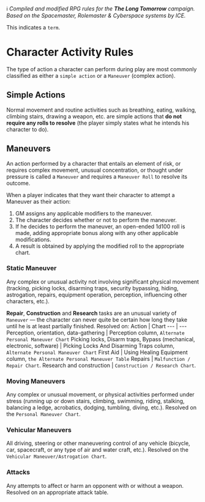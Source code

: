 :information_source: _Compiled and modified RPG rules for the **The Long Tomorrow** campaign. Based on the Spacemaster, Rolemaster & Cyberspace systems by ICE._

This indicates a `term`.

# Character Activity Rules
The type of action a character can perform during play are most commonly classified as either a `simple action` or a `Maneuver` (complex action).
## Simple Actions
Normal movement and routine activities such as breathing, eating, walking, climbing stairs, drawing a weapon, etc. are simple actions that **do not require any rolls to resolve** (the player simply states what he intends his character to do).

## Maneuvers
An action performed by a character that entails an element of risk, or requires complex movement, unusual concentration, or thought under pressure is called a `Maneuver` and requires a `Maneuver Roll` to resolve its outcome.

When a player indicates that they want their character to attempt a Maneuver as their action:
1. GM assigns any applicable modifiers to the maneuver.
2. The character decides whether or not to perform the maneuver.
3. If he decides to perform the maneuver, an open-ended 1d100 roll is made, adding appropriate bonus along with any other applicable modifications.
4. A result is obtained by applying the modified roll to the appropriate chart.

### Static Maneuver
Any complex or unusual activity not involving significant physical movement (tracking, picking locks, disarming traps, security bypassing, hiding, astrogation, repairs, equipment operation, perception, influencing other characters, etc.).

**Repair**, **Construction** and **Research** tasks are an unusual variety of `Maneuver` — the character can never quite be certain how long they take until he is at least partially finished.
Resolved on:
 Action | Chart 
 --- | --- 
 Perception, orientation, data-gathering | Perception column, `Alternate Personal Maneuver Chart`
Picking locks, Disarm traps, Bypass (mechanical, electronic, software) | Picking Locks And Disarming Traps column, `Alternate Personal Maneuver Chart`
First Aid | Using Healing Equipment column, `the Alternate Personal Maneuver Table`
Repairs | `Malfunction / Repair Chart`.
Research and construction | `Construction / Research Chart`.

### Moving Maneuvers
Any complex or unusual movement, or physical activities performed under stress (running up or down stairs, climbing, swimming, riding, stalking, balancing a ledge, acrobatics, dodging, tumbling, diving, etc.).
Resolved on the `Personal Maneuver Chart`.

### Vehicular Maneuvers
All driving, steering or other maneuvering control of any vehicle (bicycle, car, spacecraft, or any type of air and water craft, etc.).
Resolved on the `Vehicular Maneuver/Astrogation Chart`.

### Attacks
Any attempts to affect or harm an opponent with or without a weapon.
Resolved on an appropriate attack table.
